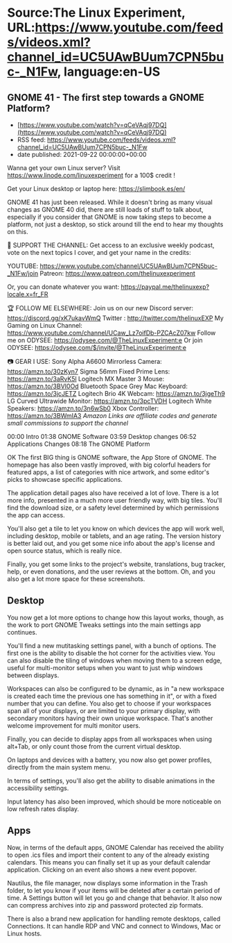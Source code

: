 # Source:The Linux Experiment, URL:https://www.youtube.com/feeds/videos.xml?channel_id=UC5UAwBUum7CPN5buc-_N1Fw, language:en-US

## GNOME 41 - The first step towards a GNOME Platform?
 - [https://www.youtube.com/watch?v=qCeVAqj97DQ](https://www.youtube.com/watch?v=qCeVAqj97DQ)
 - RSS feed: https://www.youtube.com/feeds/videos.xml?channel_id=UC5UAwBUum7CPN5buc-_N1Fw
 - date published: 2021-09-22 00:00:00+00:00

Wanna get your own Linux server? Visit https://www.linode.com/linuxexperiment for a 100$ credit ! 



Get your Linux desktop or laptop here: https://slimbook.es/en/


GNOME 41 has just been released. While it doesn't bring as many visual changes as GNOME 40 did, there are still loads of stuff to talk about, especially if you consider that GNOME is now taking steps to become a platform, not just a desktop, so stick around till the end to hear my thoughts on this.




👏 SUPPORT THE CHANNEL:
Get access to an exclusive weekly podcast, vote on the next topics I cover, and get your name in the credits:

YOUTUBE: https://www.youtube.com/channel/UC5UAwBUum7CPN5buc-_N1Fw/join
Patreon: https://www.patreon.com/thelinuxexperiment

Or, you can donate whatever you want: https://paypal.me/thelinuxexp?locale.x=fr_FR

🏆 FOLLOW ME ELSEWHERE:
Join us on our new Discord server: https://discord.gg/xK7ukavWmQ
Twitter : http://twitter.com/thelinuxEXP
My Gaming on Linux Channel: https://www.youtube.com/channel/UCaw_Lz7oifDb-PZCAcZ07kw
Follow me on ODYSEE: https://odysee.com/@TheLinuxExperiment:e
Or join ODYSEE: https://odysee.com/$/invite/@TheLinuxExperiment:e

📷 GEAR I USE:
Sony Alpha A6600 Mirrorless Camera: https://amzn.to/30zKyn7
Sigma 56mm Fixed Prime Lens: https://amzn.to/3aRvK5l
Logitech MX Master 3 Mouse: https://amzn.to/3BVI0Od
Bluetooth Space Grey Mac Keyboard: https://amzn.to/3jcJETZ
Logitech Brio 4K Webcam: https://amzn.to/3jgeTh9
LG Curved Ultrawide Monitor: https://amzn.to/3pcTVDH
Logitech White Speakers: https://amzn.to/3n6wSb0
Xbox Controller: https://amzn.to/3BWmIA3
*Amazon Links are affiliate codes and generate small commissions to support the channel*

00:00 Intro
01:38 GNOME Software
03:59 Desktop changes
06:52 Applications Changes
08:18 The GNOME Platform





OK The first BIG thing is GNOME software, the App Store of GNOME. The homepage has also been vastly improved, with big colorful headers for featured apps, a list of categories with nice artwork, and some editor's picks to showcase specific applications.

The application detail pages also have received a lot of love. There is a lot more info, presented in a much more user friendly way, with big tiles. You'll find the download size, or a safety level determined by which permissions the app can access.

You'll also get a tile to let you know on which devices the app will work well, including desktop, mobile or tablets, and an age rating. The version history is better laid out, and you get some nice info about the app's license and open source status, which is really nice.

Finally, you get some links to the project's website, translations, bug tracker, help, or even donations, and the user reviews at the bottom. Oh, and you also get a lot more space for these screenshots.

## Desktop

You now get a lot more options to change how this layout works, though, as the work to port GNOME Tweaks settings into the main settings app continues.

You'll find a new mutitasking settings panel, with a bunch of options. The first one is the ability to disable the hot corner for the activities view. You can also disable the tiling of windows when moving them to a screen edge, useful for multi-monitor setups when you want to just whip windows between displays.

Workspaces can also be configured to be dynamic, as in "a new workspace is created each time the previous one has something in it", or with a fixed number that you can define. You also get to choose if your workspaces span all of your displays, or are limited to your primary display, with secondary monitors having their own unique workspace. That's another welcome improvement for multi monitor users.

Finally, you can decide to display apps from all workspaces when using alt+Tab, or only count those from the current virtual desktop. 

On laptops and devices with a battery, you now also get power profiles, directly from the main system menu.

In terms of settings, you'll also get the ability to disable animations in the accessibility settings.

Input latency has also been improved, which should be more noticeable on low refresh rates display.

## Apps
Now, in terms of the default apps, GNOME Calendar has received the ability to open .ics files and import their content to any of the already existing calendars. This means you can finally set it up as your default calendar application. Clicking on an event also shows a new event popover.

Nautilus, the file manager, now displays some information in the Trash folder, to let you know if your items will be deleted after a certain period of time. A Settings button will let you go and change that behavior.
It also now can compress archives into zip and password protected zip formats. 

There is also a brand new application for handling remote desktops, called Connections. It can handle RDP and VNC and connect to Windows, Mac or Linux hosts.

